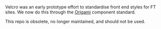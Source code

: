 Velcro was an early prototype effort to standardise front end styles for FT sites.  We now do this through the [Origami](http://origami.ft.com) component standard.

This repo is obsolete, no longer maintained, and should not be used.
